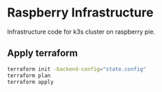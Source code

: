 # Raspberry Infrastructure
Infrastructure code for k3s cluster on raspberry pie.

## Apply terraform
```sh
terraform init -backend-config="state.config"
terraform plan
terraform apply
```
